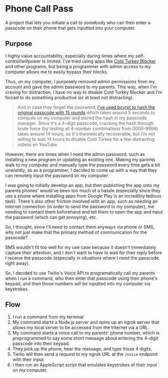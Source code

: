 # Phone Call Pass

A project that lets you initiate a call to somebody who can then enter a passcode on their phone that gets inputted into your computer.

## Purpose

I highly value accountability, especially during times where my self-control/willpower is limited. I've tried using apps like [Cold Turkey Blocker](https://getcoldturkey.com) and other programs, but being a programmer with admin access to my computer allows me to easily bypass their blocks.

Thus, on my computer, I purposely removed admin permissions from my account and gave the admin password to my parents. This way, when I'm craving for distraction, I have no way to disable Cold Turkey Blocker and I'm forced to do something productive (or at least not distracting).

> And in case they forget the password, [I've used bcyrpt to hash the original passcode with 15 rounds](https://github.com/leonzalion/hashed-out/blob/main/src/utils/four-digit.ts#L49) which takes around 5 seconds to compute on my computer and stored the hash in my passcode manager. Since it's a 4-digit passcode, cracking the hash through brute force (by testing all 4-number combinations from 0000-9999) takes around 14 hours, so it's theoretically recoverable, but I'm not willing to wait 14 hours to disable Cold Turkey for a few distracting videos on YouTube.

However, there are times when I need the admin password, such as installing a new program or updating an existing one. Making my parents walk to my computer and manually type the password every time gets a bit unwieldly, so as a programmer, I decided to come up with a way that they can remotely input the password on my computer.

I was going to initially develop an app, but then publishing the app onto my parents phones' would've been too much of a hassle (especially since they use a phone where installing apps from Google Play is an incredibly tedious task). There's also other friction involved with an app, such as needing an internet connection (in order to send the password to my computer), me needing to contact them beforehand and tell them to open the app and input the password (which can get annoying), etc.

So, I thought, since I'll need to contact them anyways via phone or SMS, why not just make that the primary method of communication for the passcode?

SMS wouldn't fit too well for my use case because it doesn't immediately capture their attention, and I don't want to have to wait for their reply before I receive the passcode (especially in situations where I need the passcode right away).

So, I decided to use Twilio's Voice API to programatically call my parents when I run a command, who then enter that passcode using their phone's keypad, and then those numbers will be inputted into my computer via keystrokes.

## Flow

1. I run a command from my terminal
2. My command starts a Node.js server and spins up an ngrok server that allows my local server to be accessed from the Internet via a URL.
3. My command starts a voice call to my parents' phone number, which is preprogrammed to say some short message about entering the 4-digit passcode into their keypad.
4. They pick up the phone, hear the message, and type those 4 digits.
5. Twilio will then send a request to my ngrok URL at the `/voice` endpoint with their input.
6. I then run an AppleScript script that emulates keystrokes of their input on my computer.
